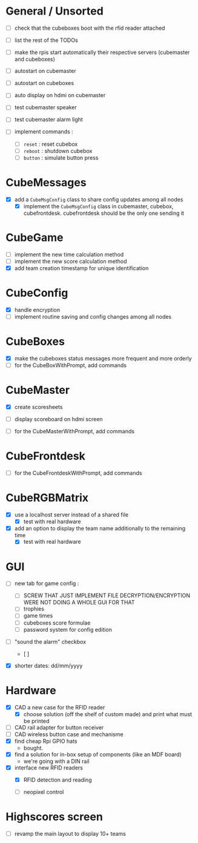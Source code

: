 # General / Unsorted

- [ ] check that the cubeboxes boot with the rfid reader attached
- [ ] list the rest of the TODOs
- [ ] make the rpis start automatically their respective servers (cubemaster and cubeboxes)
- [ ] autostart on cubemaster
- [ ] autostart on cubeboxes
- [ ] auto display on hdmi on cubemaster
- [ ] test cubemaster speaker
- [ ] test cubemaster alarm light

- [ ] implement commands :
    - [ ] `reset` : reset cubebox
    - [ ] `reboot` : shutdown cubebox
    - [ ] `button` : simulate button press

# CubeMessages

- [x] add a `CubeMsgConfig` class to share config updates among all nodes
  - [x] implement the `CubeMsgConfig` class in cubemaster, cubebox, cubefrontdesk. cubefrontdesk should be the only one sending it

# CubeGame

- [ ] implement the new time calculation method
- [ ] implement the new score calculation method
- [x] add team creation timestamp for unique identification

# CubeConfig
- [x] handle encryption
- [ ] implement routine saving and config changes among all nodes

# CubeBoxes
 
- [x] make the cubeboxes status messages more frequent and more orderly
- [ ] for the CubeBoxWithPrompt, add commands

# CubeMaster

- [x] create scoresheets
- [ ] display scoreboard on hdmi screen
- [ ] for the CubeMasterWithPrompt, add commands


# CubeFrontdesk

- [ ] for the CubeFrontdeskWithPrompt, add commands

# CubeRGBMatrix

- [x] use a localhost server instead of a shared file
  - [x] test with real hardware
- [x] add an option to display the team name additionally to the remaining time
  - [x] test with real hardware

# GUI

- [ ] new tab for game config :
  - [ ] SCREW THAT JUST IMPLEMENT FILE DECRYPTION/ENCRYPTION WERE NOT DOING A WHOLE GUI FOR THAT
  - [ ] trophies
  - [ ] game times
  - [ ] cubeboxes score formulae
  - [ ] password system for config edition
- [ ] "sound the alarm" checkbox
  - [ ]
- [x] shorter dates: dd/mm/yyyy


# Hardware

- [x] CAD a new case for the RFID reader
  - [x] choose solution (off the shelf of custom made) and print what must be printed
- [ ] CAD rail adapter for button receiver
- [ ] CAD wireless button case and mechanisme
- [x] find cheap Rpi GPIO hats
  - bought.
- [x] find a solution for in-box setup of components (like an MDF board)
  - we're going with a DIN rail
- [x] interface new RFID readers
  - [x] RFID detection and reading
  - [ ] neopixel control


# Highscores screen
- [ ] revamp the main layout to display 10+ teams